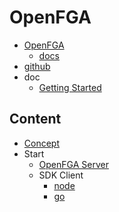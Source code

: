 # OpenFGA

- [OpenFGA](https://openfga.dev/)
  - [docs](https://openfga.dev/docs/)
- [github](https://github.com/openfga)
- doc
  - [Getting Started](https://openfga.dev/docs/getting-started)

## Content

- [Concept](concept.md)
- Start
  - [OpenFGA Server](server/README.md)
  - SDK Client
    - [node](client/node/README.md)
    - [go](client/go/README.md)
